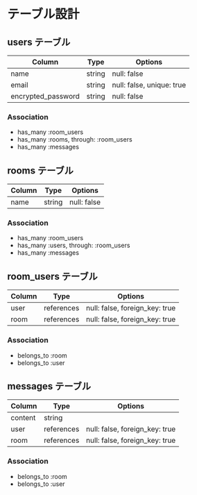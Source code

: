 # テーブル設計

## users テーブル

| Column             | Type   | Options     |
| ------------------ | ------ | ----------- |
| name               | string | null: false |
| email              | string | null: false, unique: true |
| encrypted_password | string | null: false |

### Association

- has_many :room_users
- has_many :rooms, through: :room_users
- has_many :messages

## rooms テーブル

| Column | Type   | Options     |
| ------ | ------ | ----------- |
| name   | string | null: false |

### Association

- has_many :room_users
- has_many :users, through: :room_users
- has_many :messages


## room_users テーブル

| Column | Type       | Options                        |
| ------ | ---------- | ------------------------------ |
| user   | references | null: false, foreign_key: true |
| room   | references | null: false, foreign_key: true |

### Association

- belongs_to :room
- belongs_to :user

## messages テーブル

| Column  | Type       | Options                        |
| ------- | ---------- | ------------------------------ |
| content | string     |                                |
| user    | references | null: false, foreign_key: true |
| room    | references | null: false, foreign_key: true |

### Association

- belongs_to :room
- belongs_to :user
